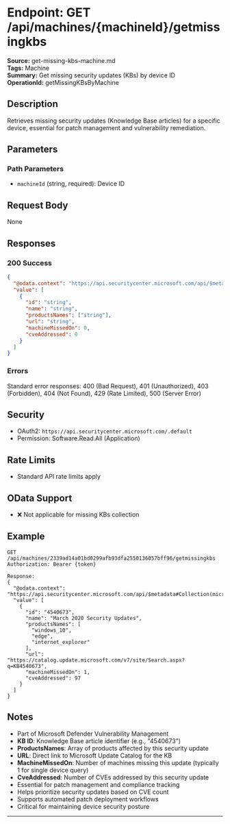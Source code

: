 # Endpoint: GET /api/machines/{machineId}/getmissingkbs

**Source:** get-missing-kbs-machine.md  
**Tags:** Machine  
**Summary:** Get missing security updates (KBs) by device ID  
**OperationId:** getMissingKBsByMachine

## Description
Retrieves missing security updates (Knowledge Base articles) for a specific device, essential for patch management and vulnerability remediation.

## Parameters
### Path Parameters
- `machineId` (string, required): Device ID

## Request Body
None

## Responses
### 200 Success
```json
{
  "@odata.context": "https://api.securitycenter.microsoft.com/api/$metadata#Collection(microsoft.windowsDefenderATP.api.PublicProductFixDto)",
  "value": [
    {
      "id": "string",
      "name": "string",
      "productsNames": ["string"],
      "url": "string",
      "machineMissedOn": 0,
      "cveAddressed": 0
    }
  ]
}
```

### Errors
Standard error responses: 400 (Bad Request), 401 (Unauthorized), 403 (Forbidden), 404 (Not Found), 429 (Rate Limited), 500 (Server Error)

## Security
- OAuth2: `https://api.securitycenter.microsoft.com/.default`
- Permission: Software.Read.All (Application)

## Rate Limits
- Standard API rate limits apply

## OData Support
- ❌ Not applicable for missing KBs collection

## Example
```http
GET /api/machines/2339ad14a01bd0299afb93dfa2550136057bff96/getmissingkbs
Authorization: Bearer {token}

Response:
{
  "@odata.context": "https://api.securitycenter.microsoft.com/api/$metadata#Collection(microsoft.windowsDefenderATP.api.PublicProductFixDto)",
  "value": [
    {
      "id": "4540673",
      "name": "March 2020 Security Updates",
      "productsNames": [
        "windows_10",
        "edge",
        "internet_explorer"
      ],
      "url": "https://catalog.update.microsoft.com/v7/site/Search.aspx?q=KB4540673",
      "machineMissedOn": 1,
      "cveAddressed": 97
    }
  ]
}
```

## Notes
- Part of Microsoft Defender Vulnerability Management
- **KB ID**: Knowledge Base article identifier (e.g., "4540673")
- **ProductsNames**: Array of products affected by this security update
- **URL**: Direct link to Microsoft Update Catalog for the KB
- **MachineMissedOn**: Number of machines missing this update (typically 1 for single device query)
- **CveAddressed**: Number of CVEs addressed by this security update
- Essential for patch management and compliance tracking
- Helps prioritize security updates based on CVE count
- Supports automated patch deployment workflows
- Critical for maintaining device security posture

---
